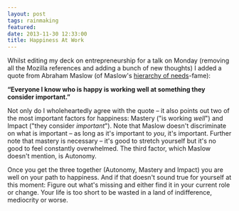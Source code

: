 ```yaml
---
layout: post
tags: rainmaking
featured:
date: 2013-11-30 12:33:00
title: Happiness At Work
---
```

Whilst editing my deck on entrepreneurship for a talk on Monday (removing all the Mozilla references and adding a bunch of new thoughts) I added a quote from Abraham Maslow (of Maslow's [hierarchy of needs](http://en.wikipedia.org/wiki/Maslow's_hierarchy_of_needs)-fame):

**“Everyone I know who is happy is working well at something they consider important.”**

Not only do I wholeheartedly agree with the quote – it also points out two of the most important factors for happiness: Mastery ("is working _well_") and Impact ("they consider _important_"). Note that Maslow doesn't discriminate on what is important – as long as it's important to _you_, it's important. Further note that mastery is necessary – it's good to stretch yourself but it's no good to feel constantly overwhelmed. The third factor, which Maslow doesn't mention, is Autonomy. 

Once you get the three together (Autonomy, Mastery and Impact) you are well on your path to happiness. And if that doesn't sound true for yourself at this moment: Figure out what's missing and either find it in your current role or change. Your life is too short to be wasted in a land of indifference, mediocrity or worse.